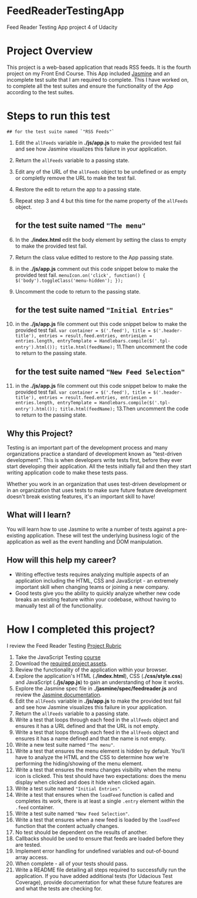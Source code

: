 # FeedReaderTestingApp
Feed Reader Testing App project 4 of Udacity



# Project Overview

This project is a web-based application that reads RSS feeds. It is the fourth project on my Front End Course. This App included [Jasmine](http://jasmine.github.io/) and an incomplete test suite that I am required to complete. This I have worked on, to complete all the test suites and ensure the functionality of the App according to the test suites.

# Steps to run this test

	## for the test suite named `"RSS Feeds"` 
1. Edit the `allFeeds` variable in **./js/app.js** to make the provided test fail and see how Jasmine visualizes this failure in your application.
2. Return the `allFeeds` variable to a passing state.
3. Edit any of the URL of the `allFeeds` object to be undefined or as empty or completly remove the URL to make the test fail.
4. Restore the edit to return the app to a passing state.
5. Repeat step 3 and 4 but this time for the name property of the `allFeeds` object.
	
	## for the test suite named `"The menu"`
6. In the **./index.html** edit the body element by setting the class to empty to make the provided test fail.
7. Return the class value editted to restore to the App passing state.
8. in the **./js/app.js** comment out this code snippet below to make the provided test fail.
`menuIcon.on('click', function() {
        $('body').toggleClass('menu-hidden');
    });`
9. Uncomment the code to return to the passing state.
	
	## for the test suite named `"Initial Entries"`
10. in the **./js/app.js** file comment out this code snippet below to make the provided test fail.
`var container = $('.feed'),
                 title = $('.header-title'),
                 entries = result.feed.entries,
                 entriesLen = entries.length,
                 entryTemplate = Handlebars.compile($('.tpl-entry').html());
             title.html(feedName);`
11.Then uncomment the code to return to the passing state.

	## for the test suite named `"New Feed Selection"`
12. in the **./js/app.js** file comment out this code snippet below to make the provided test fail.
`var container = $('.feed'),
                 title = $('.header-title'),
                 entries = result.feed.entries,
                 entriesLen = entries.length,
                 entryTemplate = Handlebars.compile($('.tpl-entry').html());
             title.html(feedName);`
13.Then uncomment the code to return to the passing state.


## Why this Project?

Testing is an important part of the development process and many organizations practice a standard of development known as "test-driven development". This is when developers write tests first, before they ever start developing their application. All the tests initially fail and then they start writing application code to make these tests pass.

Whether you work in an organization that uses test-driven development or in an organization that uses tests to make sure future feature development doesn't break existing features, it's an important skill to have!


## What will I learn?

You will learn how to use Jasmine to write a number of tests against a pre-existing application. These will test the underlying business logic of the application as well as the event handling and DOM manipulation.


## How will this help my career?

* Writing effective tests requires analyzing multiple aspects of an application including the HTML, CSS and JavaScript - an extremely important skill when changing teams or joining a new company.
* Good tests give you the ability to quickly analyze whether new code breaks an existing feature within your codebase, without having to manually test all of the functionality.


# How I completed this project?

I review the Feed Reader Testing [Project Rubric](https://review.udacity.com/#!/projects/3442558598/rubric)

1. Take the JavaScript Testing [course](https://www.udacity.com/course/ud549)
2. Download the [required project assets](http://github.com/udacity/frontend-nanodegree-feedreader).
3. Review the functionality of the application within your browser.
4. Explore the application's HTML (**./index.html**), CSS (**./css/style.css**) and JavaScript (**./js/app.js**) to gain an understanding of how it works.
5. Explore the Jasmine spec file in **./jasmine/spec/feedreader.js** and review the [Jasmine documentation](http://jasmine.github.io).
6. Edit the `allFeeds` variable in **./js/app.js** to make the provided test fail and see how Jasmine visualizes this failure in your application.
7. Return the `allFeeds` variable to a passing state.
8. Write a test that loops through each feed in the `allFeeds` object and ensures it has a URL defined and that the URL is not empty.
9. Write a test that loops through each feed in the `allFeeds` object and ensures it has a name defined and that the name is not empty.
10. Write a new test suite named `"The menu"`.
11. Write a test that ensures the menu element is hidden by default. You'll have to analyze the HTML and the CSS to determine how we're performing the hiding/showing of the menu element.
12. Write a test that ensures the menu changes visibility when the menu icon is clicked. This test should have two expectations: does the menu display when clicked and does it hide when clicked again.
13. Write a test suite named `"Initial Entries"`.
14. Write a test that ensures when the `loadFeed` function is called and completes its work, there is at least a single `.entry` element within the `.feed` container.
15. Write a test suite named `"New Feed Selection"`.
16. Write a test that ensures when a new feed is loaded by the `loadFeed` function that the content actually changes.
17. No test should be dependent on the results of another.
18. Callbacks should be used to ensure that feeds are loaded before they are tested.
19. Implement error handling for undefined variables and out-of-bound array access.
20. When complete - all of your tests should pass. 
21. Write a README file detailing all steps required to successfully run the application. If you have added additional tests (for Udacious Test Coverage),  provide documentation for what these future features are and what the tests are checking for.
